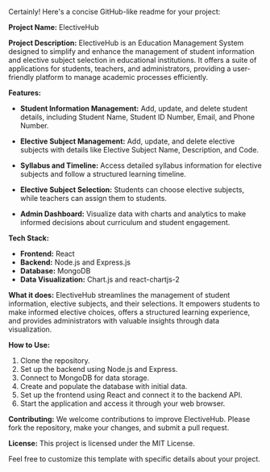 Certainly! Here's a concise GitHub-like readme for your project:

**Project Name:** ElectiveHub

**Project Description:**
ElectiveHub is an Education Management System designed to simplify and enhance the management of student information and elective subject selection in educational institutions. It offers a suite of applications for students, teachers, and administrators, providing a user-friendly platform to manage academic processes efficiently.

**Features:**
- **Student Information Management:** Add, update, and delete student details, including Student Name, Student ID Number, Email, and Phone Number.

- **Elective Subject Management:** Add, update, and delete elective subjects with details like Elective Subject Name, Description, and Code.

- **Syllabus and Timeline:** Access detailed syllabus information for elective subjects and follow a structured learning timeline.

- **Elective Subject Selection:** Students can choose elective subjects, while teachers can assign them to students.

- **Admin Dashboard:** Visualize data with charts and analytics to make informed decisions about curriculum and student engagement.

**Tech Stack:**
- **Frontend:** React
- **Backend:** Node.js and Express.js
- **Database:** MongoDB
- **Data Visualization:** Chart.js and react-chartjs-2

**What it does:**
ElectiveHub streamlines the management of student information, elective subjects, and their selections. It empowers students to make informed elective choices, offers a structured learning experience, and provides administrators with valuable insights through data visualization.

**How to Use:**
1. Clone the repository.
2. Set up the backend using Node.js and Express.
3. Connect to MongoDB for data storage.
4. Create and populate the database with initial data.
5. Set up the frontend using React and connect it to the backend API.
6. Start the application and access it through your web browser.

**Contributing:**
We welcome contributions to improve ElectiveHub. Please fork the repository, make your changes, and submit a pull request.

**License:**
This project is licensed under the MIT License.


Feel free to customize this template with specific details about your project.
